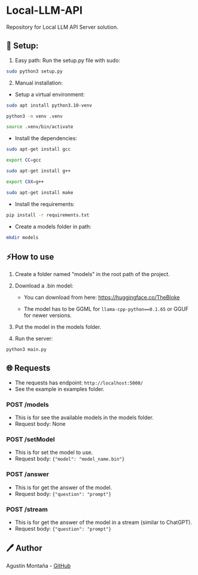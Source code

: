# Local-LLM-API
Repository for Local LLM API Server solution.

## 🔧 Setup:

1. Easy path: Run the setup.py file with sudo:

```bash
sudo python3 setup.py
```

2. Manual installation:

- Setup a virtual environment:

```bash
sudo apt install python3.10-venv
```
```bash
python3 -m venv .venv
```
```bash
source .venv/bin/activate
```

- Install the dependencies:

```bash
sudo apt-get install gcc
```
```bash
export CC=gcc
```
```bash
sudo apt-get install g++
```
```bash
export CXX=g++
```
```bash
sudo apt-get install make
```

- Install the requirements:

```bash
pip install -r requirements.txt
```

- Create a models folder in path:

```bash
mkdir models
```

## ⚡How to use

1. Create a folder named "models" in the root path of the project.

2. Download a .bin model:
    
    - You can download from here: https://huggingface.co/TheBloke

    - The model has to be GGML for `llama-cpp-python==0.1.65` or GGUF for newer versions.

3. Put the model in the models folder.

4. Run the server:

```bash
python3 main.py
```

## 🌐 Requests

- The requests has endpoint: `http://localhost:5000/`
- See the example in examples folder.

### POST /models

- This is for see the available models in the models folder.
- Request body: None

### POST /setModel

- This is for set the model to use.
- Request body: `{"model": "model_name.bin"}`

### POST /answer

- This is for get the answer of the model.
- Request body: `{"question": "prompt"}`

### POST /stream

- This is for get the answer of the model in a stream (similar to ChatGPT).
- Request body: `{"question": "prompt"}`

## 🖊️ Author

Agustín Montaña - [GitHub](https://github.com/Agustinm28)